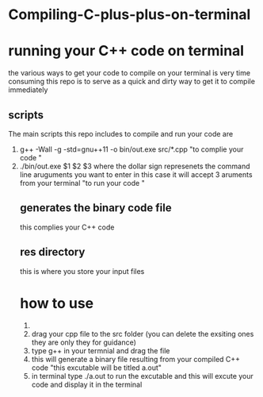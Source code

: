 # Compiling-C-plus-plus-on-terminal
<h1> running your C++ code on terminal </h1>
<p>the various ways to get your code to compile on your terminal is very time consuming this repo is to serve as a quick and dirty way to get it to compile immediately </p>
<h2>scripts</h2>
<p>The main scripts this repo includes to compile and run your code are </p>
<ol>
<li>g++ -Wall -g -std=gnu++11 -o bin/out.exe src/*.cpp    "to complie your code "</li>
<li>./bin/out.exe $1 $2 $3  where the dollar sign represenets the command line aruguments you want to enter in this case it will accept 3 aruments from your terminal  "to run your code  "</li>
  <h2>generates the binary code file</h2>
  this complies your C++ code 
  <h2>res directory </h2>
  this is where you store your input files
  <h1> how to use </h1>
  <ol><li>
    <li>drag your cpp file to the src folder (you can delete the exsiting ones they are only they for guidance)</li>
    <li> type g++ in your termnial and drag the file </li>
    <li>this will generate a binary file resulting from your compiled C++ code "this excutable will be titled a.out"</li>
    <li>in terminal type ./a.out to run the excutable and this will excute your code and display it in the terminal </li>
    </ol>
